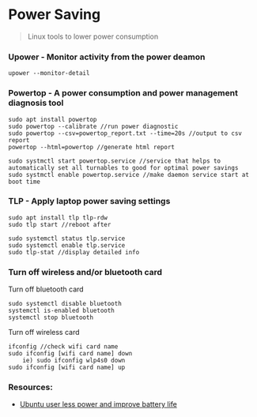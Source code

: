 # Power Saving
> Linux tools to lower power consumption

### Upower - Monitor activity from the power deamon
```
upower --monitor-detail
```

### Powertop - A power consumption and power management diagnosis tool
```
sudo apt install powertop
sudo powertop --calibrate //run power diagnostic
sudo powertop --csv=powertop_report.txt --time=20s //output to csv report
powertop --html=powertop //generate html report

sudo systmctl start powertop.service //service that helps to automatically set all turnables to good for optimal power savings
sudo systmctl enable powertop.service //make daemon service start at boot time
```

### TLP - Apply laptop power saving settings
```
sudo apt install tlp tlp-rdw
sudo tlp start //reboot after

sudo systemctl status tlp.service
sudo systemctl enable tlp.service
sudo tlp-stat //display detailed info
```

### Turn off wireless and/or bluetooth card
Turn off bluetooth card
```
sudo systemctl disable bluetooth
systemctl is-enabled bluetooth
systemctl stop bluetooth
```

Turn off wireless card
```
ifconfig //check wifi card name
sudo ifconfig [wifi card name] down
    ie) sudo ifconfig wlp4s0 down
sudo ifconfig [wifi card name] up
```

### Resources:
- [Ubuntu user less power and improve battery life](https://help.ubuntu.com/stable/ubuntu-help/power-batterylife.html.en)
